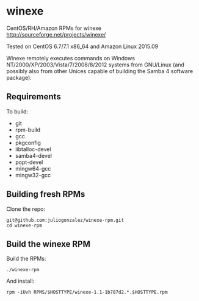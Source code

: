 winexe
======

CentOS/RH/Amazon RPMs for winexe <http://sourceforge.net/projects/winexe/>

Tested on CentOS 6.7/7.1 x86_64 and Amazon Linux 2015.09

Winexe remotely executes commands on Windows NT/2000/XP/2003/Vista/7/2008/8/2012 systems from GNU/Linux (and possibly also from other Unices capable of building the Samba 4 software package).

Requirements
------------

To build: 

* git
* rpm-build
* gcc
* pkgconfig
* libtalloc-devel
* samba4-devel
* popt-devel
* mingw64-gcc
* mingw32-gcc

Building fresh RPMs
-------------------

Clone the repo: 

    git@github.com:juliogonzalez/winexe-rpm.git
    cd winexe-rpm


Build the winexe RPM
---------------------

Build the RPMs:

    ./winexe-rpm

And install:

    rpm -iUvh RPMS/$HOSTTYPE/winexe-1.1-1b787d2.*.$HOSTTYPE.rpm

